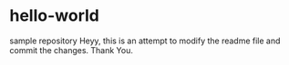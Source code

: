 # hello-world
sample repository
Heyy, this is an attempt to modify the readme file and commit the changes.
Thank You.
